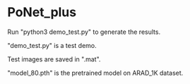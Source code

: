 # PoNet_plus
Run "python3 demo_test.py" to generate the results.  
  
"demo_test.py" is a test demo.   
  
Test images are saved in ".mat".  
  
"model_80.pth" is the pretrained model on ARAD_1K dataset.  
